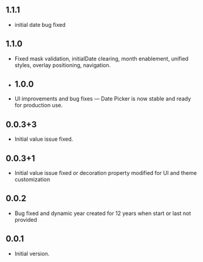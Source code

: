 ## 1.1.1
- initial date bug fixed

## 1.1.0
- Fixed mask validation, initialDate clearing, month enablement, unified styles, overlay positioning, navigation.

- ## 1.0.0
- UI improvements and bug fixes — Date Picker is now stable and ready for production use.

## 0.0.3+3
- Initial value issue fixed.

## 0.0.3+1
- Initial value issue fixed or decoration property modified for UI and theme customization

## 0.0.2
- Bug fixed and dynamic year created for 12 years when start or last not provided

## 0.0.1
- Initial version.
